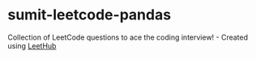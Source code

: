 # sumit-leetcode-pandas
Collection of LeetCode questions to ace the coding interview! - Created using [LeetHub](https://github.com/QasimWani/LeetHub)
